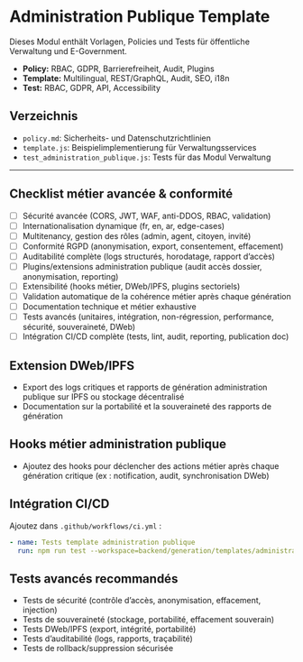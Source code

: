 # Administration Publique Template

Dieses Modul enthält Vorlagen, Policies und Tests für öffentliche Verwaltung und E-Government.

- **Policy:** RBAC, GDPR, Barrierefreiheit, Audit, Plugins
- **Template:** Multilingual, REST/GraphQL, Audit, SEO, i18n
- **Test:** RBAC, GDPR, API, Accessibility

## Verzeichnis
- `policy.md`: Sicherheits- und Datenschutzrichtlinien
- `template.js`: Beispielimplementierung für Verwaltungsservices
- `test_administration_publique.js`: Tests für das Modul Verwaltung

---

## Checklist métier avancée & conformité
- [ ] Sécurité avancée (CORS, JWT, WAF, anti-DDOS, RBAC, validation)
- [ ] Internationalisation dynamique (fr, en, ar, edge-cases)
- [ ] Multitenancy, gestion des rôles (admin, agent, citoyen, invité)
- [ ] Conformité RGPD (anonymisation, export, consentement, effacement)
- [ ] Auditabilité complète (logs structurés, horodatage, rapport d’accès)
- [ ] Plugins/extensions administration publique (audit accès dossier, anonymisation, reporting)
- [ ] Extensibilité (hooks métier, DWeb/IPFS, plugins sectoriels)
- [ ] Validation automatique de la cohérence métier après chaque génération
- [ ] Documentation technique et métier exhaustive
- [ ] Tests avancés (unitaires, intégration, non-régression, performance, sécurité, souveraineté, DWeb)
- [ ] Intégration CI/CD complète (tests, lint, audit, reporting, publication doc)

## Extension DWeb/IPFS
- Export des logs critiques et rapports de génération administration publique sur IPFS ou stockage décentralisé
- Documentation sur la portabilité et la souveraineté des rapports de génération

## Hooks métier administration publique
- Ajoutez des hooks pour déclencher des actions métier après chaque génération critique (ex : notification, audit, synchronisation DWeb)

## Intégration CI/CD
Ajoutez dans `.github/workflows/ci.yml` :
```yaml
- name: Tests template administration publique
  run: npm run test --workspace=backend/generation/templates/administration_publique
```

## Tests avancés recommandés
- Tests de sécurité (contrôle d’accès, anonymisation, effacement, injection)
- Tests de souveraineté (stockage, portabilité, effacement souverain)
- Tests DWeb/IPFS (export, intégrité, portabilité)
- Tests d’auditabilité (logs, rapports, traçabilité)
- Tests de rollback/suppression sécurisée
